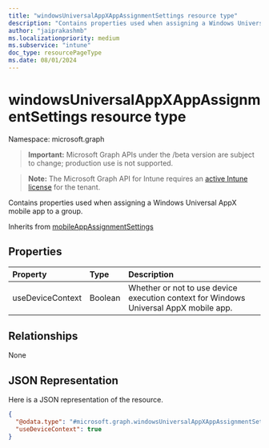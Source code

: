 ```yaml
---
title: "windowsUniversalAppXAppAssignmentSettings resource type"
description: "Contains properties used when assigning a Windows Universal AppX mobile app to a group."
author: "jaiprakashmb"
ms.localizationpriority: medium
ms.subservice: "intune"
doc_type: resourcePageType
ms.date: 08/01/2024
---
```


# windowsUniversalAppXAppAssignmentSettings resource type

Namespace: microsoft.graph

> **Important:** Microsoft Graph APIs under the /beta version are subject to change; production use is not supported.

> **Note:** The Microsoft Graph API for Intune requires an [active Intune license](https://go.microsoft.com/fwlink/?linkid=839381) for the tenant.

Contains properties used when assigning a Windows Universal AppX mobile app to a group.


Inherits from [mobileAppAssignmentSettings](../resources/intune-shared-mobileappassignmentsettings.md)

## Properties
|Property|Type|Description|
|:---|:---|:---|
|useDeviceContext|Boolean|Whether or not to use device execution context for Windows Universal AppX mobile app.|

## Relationships
None

## JSON Representation
Here is a JSON representation of the resource.
<!-- {
  "blockType": "resource",
  "@odata.type": "microsoft.graph.windowsUniversalAppXAppAssignmentSettings"
}
-->
``` json
{
  "@odata.type": "#microsoft.graph.windowsUniversalAppXAppAssignmentSettings",
  "useDeviceContext": true
}
```
